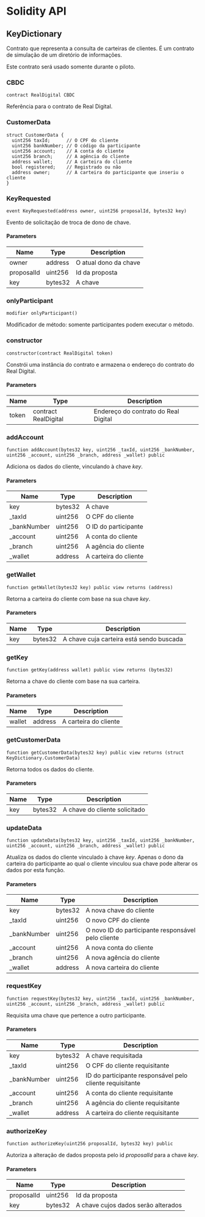 # Solidity API

## KeyDictionary

Contrato que representa a consulta de carteiras de clientes. É um contrato de simulação de um diretório de informações.

Este contrato será usado somente durante o piloto.

### CBDC

```solidity
contract RealDigital CBDC
```

Referência para o contrato de Real Digital.

### CustomerData

```solidity
struct CustomerData {
  uint256 taxId;      // O CPF do cliente
  uint256 bankNumber; // O código da participante
  uint256 account;    // A conta do cliente
  uint256 branch;     // A agência do cliente
  address wallet;     // A carteira do cliente
  bool registered;    // Registrado ou não
  address owner;      // A carteira do participante que inseriu o cliente
}
```

### KeyRequested

```solidity
event KeyRequested(address owner, uint256 proposalId, bytes32 key)
```

Evento de solicitação de troca de dono de chave.

#### Parameters

| Name       | Type    | Description           |
| ---------- | ------- | --------------------- |
| owner      | address | O atual dono da chave |
| proposalId | uint256 | Id da proposta        |
| key        | bytes32 | A chave               |

### onlyParticipant

```solidity
modifier onlyParticipant()
```

Modificador de método: somente participantes podem executar o método.

### constructor

```solidity
constructor(contract RealDigital token)
```

Constrói uma instância do contrato e armazena o endereço do contrato do Real Digital.

#### Parameters

| Name  | Type                 | Description                          |
| ----- | -------------------- | ------------------------------------ |
| token | contract RealDigital | Endereço do contrato do Real Digital |

### addAccount

```solidity
function addAccount(bytes32 key, uint256 _taxId, uint256 _bankNumber, uint256 _account, uint256 _branch, address _wallet) public
```

Adiciona os dados do cliente, vinculando à chave _key_.

#### Parameters

| Name         | Type    | Description           |
| ------------ | ------- | --------------------- |
| key          | bytes32 | A chave               |
| \_taxId      | uint256 | O CPF do cliente      |
| \_bankNumber | uint256 | O ID do participante  |
| \_account    | uint256 | A conta do cliente    |
| \_branch     | uint256 | A agência do cliente  |
| \_wallet     | address | A carteira do cliente |

### getWallet

```solidity
function getWallet(bytes32 key) public view returns (address)
```

Retorna a carteira do cliente com base na sua chave _key_.

#### Parameters

| Name | Type    | Description                              |
| ---- | ------- | ---------------------------------------- |
| key  | bytes32 | A chave cuja carteira está sendo buscada |

### getKey

```solidity
function getKey(address wallet) public view returns (bytes32)
```

Retorna a chave do cliente com base na sua carteira.

#### Parameters

| Name   | Type    | Description           |
| ------ | ------- | --------------------- |
| wallet | address | A carteira do cliente |

### getCustomerData

```solidity
function getCustomerData(bytes32 key) public view returns (struct KeyDictionary.CustomerData)
```

Retorna todos os dados do cliente.

#### Parameters

| Name | Type    | Description                   |
| ---- | ------- | ----------------------------- |
| key  | bytes32 | A chave do cliente solicitado |

### updateData

```solidity
function updateData(bytes32 key, uint256 _taxId, uint256 _bankNumber, uint256 _account, uint256 _branch, address _wallet) public
```

Atualiza os dados do cliente vinculado à chave _key_. Apenas o dono da carteira do participante ao qual o cliente vinculou sua chave pode alterar os dados por esta função.

#### Parameters

| Name         | Type    | Description                                        |
| ------------ | ------- | -------------------------------------------------- |
| key          | bytes32 | A nova chave do cliente                            |
| \_taxId      | uint256 | O novo CPF do cliente                              |
| \_bankNumber | uint256 | O novo ID do participante responsável pelo cliente |
| \_account    | uint256 | A nova conta do cliente                            |
| \_branch     | uint256 | A nova agência do cliente                          |
| \_wallet     | address | A nova carteira do cliente                         |

### requestKey

```solidity
function requestKey(bytes32 key, uint256 _taxId, uint256 _bankNumber, uint256 _account, uint256 _branch, address _wallet) public
```

Requisita uma chave que pertence a outro participante.

#### Parameters

| Name         | Type    | Description                                              |
| ------------ | ------- | -------------------------------------------------------- |
| key          | bytes32 | A chave requisitada                                      |
| \_taxId      | uint256 | O CPF do cliente requisitante                            |
| \_bankNumber | uint256 | ID do participante responsável pelo cliente requisitante |
| \_account    | uint256 | A conta do cliente requisitante                          |
| \_branch     | uint256 | A agência do cliente requisitante                        |
| \_wallet     | address | A carteira do cliente requisitante                       |

### authorizeKey

```solidity
function authorizeKey(uint256 proposalId, bytes32 key) public
```

Autoriza a alteração de dados proposta pelo id _proposalId_ para a chave _key_.

#### Parameters

| Name       | Type    | Description                         |
| ---------- | ------- | ----------------------------------- |
| proposalId | uint256 | Id da proposta                      |
| key        | bytes32 | A chave cujos dados serão alterados |
